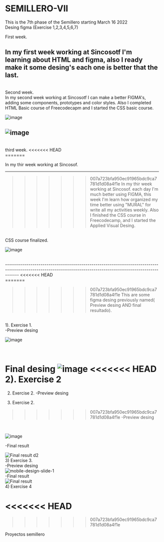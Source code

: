 # SEMILLERO-VII


This is the 7th phase of the Semillero starting March 16 2022
<br>
Desing figma (Exercise 1,2,3,4,5,6,7)
<br>

First week.
<br>

In my first week working at Sincosotf I'm learning about HTML and figma, also I ready make it some desing's each one is better that the last. 
 <br>
-------------------------------------------------------------------------------------------------------------------------------------------------------------------
<br>
Second week.
<br>
In my second week working at Sincosotf I can make a better FIGMA's, adding some components, prototypes and color styles. Also I completed HTML Basic course of Freecodecapm and I started the CSS basic course.
<br>

![image](https://user-images.githubusercontent.com/101721369/159506143-4b909c13-7fc3-4d12-9a0a-1bc8f3bb0f72.png)
<br>

![image](https://user-images.githubusercontent.com/101721369/159506232-9f30b62b-5906-48f8-b571-f668b32ade47.png)
-------------------------------------------------------------------------------------------------------------------------------------------------------------------
<br>
third week.
<<<<<<< HEAD
<br>
=======

In my thir week working at Sincosof.

-------------------------------------------------------------------------------------------------------------------------------------------------------------------


>>>>>>> 007a723bfa950ec91965bdc9ca7781d1d08a4f1e
In my thir week working at Sincosof. each day I'm much better using FIGMA, this week I'm learn how organized my time better using "MURAL" for write all my activities weekly. Also I finished the CSS course in Freecodecamp, and I started the Applied Visual Desing.
<br>
CSS course finalized.

<br>

![image](https://user-images.githubusercontent.com/101721369/159799185-3feee7d7-17f1-4e27-9e29-09d7856d7dd7.png)

<br>
-------------------------------------------------------------------------------------------------------------------------------------------------------------------
<<<<<<< HEAD
<br>
=======

>>>>>>> 007a723bfa950ec91965bdc9ca7781d1d08a4f1e
This are some figma desing previously named( Preview desing AND final resultado).
<br>
1). Exercise 1.
<br>
-Preview desing
<br>

![image](https://user-images.githubusercontent.com/101721369/159542980-49256f15-985f-40ec-a56f-d9895898928a.png)

<br>

Final desing
![image](https://user-images.githubusercontent.com/101721369/159542225-f66caeea-52a8-44b5-96c7-e84ad59a2508.png)
<<<<<<< HEAD
 <br>
 2). Exercise 2
 <br> 
=======


2) Exercise 2.
-Preview desing

2) Exercise 2. <br>
>>>>>>> 007a723bfa950ec91965bdc9ca7781d1d08a4f1e
-Preview desing
<br>

![image](https://user-images.githubusercontent.com/101721369/159787308-46a00dac-dec8-4218-8ef1-9ad52ca325d4.png)
<br>

-Final result
<br>

![Final result d2](https://user-images.githubusercontent.com/101721369/159789818-6e04fe43-e44a-4301-8b7c-87c0871cc457.PNG)
<br>
3) Exercise 3.
 <br>
-Preview desing
<br>
![mobile-design-slide-1](https://user-images.githubusercontent.com/101721369/159790418-274a2b6d-2978-425a-9a0b-8354053e2112.jpg)
<br>
-Final result
<br>
![Final result](https://user-images.githubusercontent.com/101721369/159790352-073d1c7d-2469-4629-8219-00f3283f0b12.PNG)
<br>
4) Exercise 4

<<<<<<< HEAD
<br>
=======





>>>>>>> 007a723bfa950ec91965bdc9ca7781d1d08a4f1e

Proyectos semillero
<br>
</head>